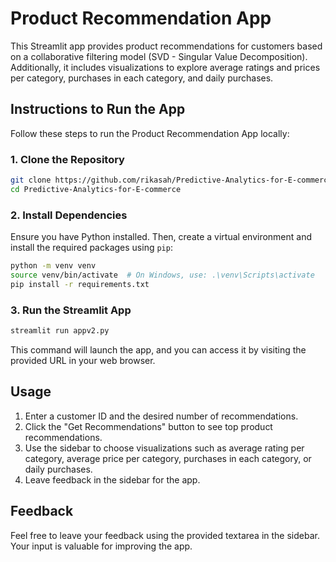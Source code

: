 # Product Recommendation App

This Streamlit app provides product recommendations for customers based on a collaborative filtering model (SVD - Singular Value Decomposition). Additionally, it includes visualizations to explore average ratings and prices per category, purchases in each category, and daily purchases.

## Instructions to Run the App

Follow these steps to run the Product Recommendation App locally:

### 1. Clone the Repository

```bash
git clone https://github.com/rikasah/Predictive-Analytics-for-E-commerce.git
cd Predictive-Analytics-for-E-commerce
```

### 2. Install Dependencies

Ensure you have Python installed. Then, create a virtual environment and install the required packages using `pip`:

```bash
python -m venv venv
source venv/bin/activate  # On Windows, use: .\venv\Scripts\activate
pip install -r requirements.txt
```

### 3. Run the Streamlit App

```bash
streamlit run appv2.py
```

This command will launch the app, and you can access it by visiting the provided URL in your web browser.

## Usage

1. Enter a customer ID and the desired number of recommendations.
2. Click the "Get Recommendations" button to see top product recommendations.
3. Use the sidebar to choose visualizations such as average rating per category, average price per category, purchases in each category, or daily purchases.
4. Leave feedback in the sidebar for the app.

## Feedback

Feel free to leave your feedback using the provided textarea in the sidebar. Your input is valuable for improving the app.
